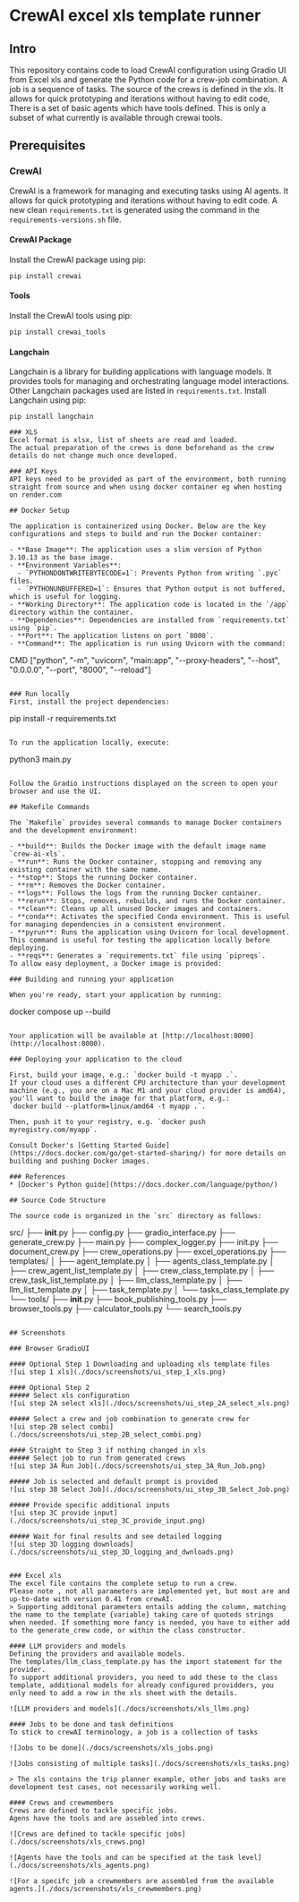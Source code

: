 # CrewAI excel xls template runner

## Intro
This repository contains code to load CrewAI configuration using Gradio UI from Excel xls and generate the Python code for a crew-job combination. A job is a sequence of tasks. 
The source of the crews is defined in the xls. It allows for quick prototyping and iterations without having to edit code,
There is a set of basic agents which have tools defined. This is only a subset of what currently is available through crewai tools. 

## Prerequisites

### CrewAI
CrewAI is a framework for managing and executing tasks using AI agents. It allows for quick prototyping and iterations without having to edit code.
A new clean `requirements.txt` is generated using the command in the `requirements-versions.sh` file.

#### CrewAI Package
Install the CrewAI package using pip:
```
pip install crewai
```

#### Tools
Install the CrewAI tools using pip:
```
pip install crewai_tools
```

#### Langchain
Langchain is a library for building applications with language models. It provides tools for managing and orchestrating language model interactions. Other Langchain packages used are listed in `requirements.txt`.
Install Langchain using pip:
```
pip install langchain

### XLS
Excel format is xlsx, list of sheets are read and loaded.
The actual preparation of the crews is done beforehand as the crew details do not change much once developed.

### API Keys
API keys need to be provided as part of the environment, both running straight from source and when using docker container eg when hosting on render.com

## Docker Setup

The application is containerized using Docker. Below are the key configurations and steps to build and run the Docker container:

- **Base Image**: The application uses a slim version of Python 3.10.13 as the base image.
- **Environment Variables**:
  - `PYTHONDONTWRITEBYTECODE=1`: Prevents Python from writing `.pyc` files.
  - `PYTHONUNBUFFERED=1`: Ensures that Python output is not buffered, which is useful for logging.
- **Working Directory**: The application code is located in the `/app` directory within the container.
- **Dependencies**: Dependencies are installed from `requirements.txt` using `pip`.
- **Port**: The application listens on port `8000`.
- **Command**: The application is run using Uvicorn with the command:
  ```
  CMD ["python", "-m", "uvicorn", "main:app", "--proxy-headers", "--host", "0.0.0.0", "--port", "8000", "--reload"]
  ```

### Run locally
First, install the project dependencies:
```
pip install -r requirements.txt
```

To run the application locally, execute:
```
python3 main.py
```

Follow the Gradio instructions displayed on the screen to open your browser and use the UI.

## Makefile Commands

The `Makefile` provides several commands to manage Docker containers and the development environment:

- **build**: Builds the Docker image with the default image name `crew-ai-xls`.
- **run**: Runs the Docker container, stopping and removing any existing container with the same name.
- **stop**: Stops the running Docker container.
- **rm**: Removes the Docker container.
- **logs**: Follows the logs from the running Docker container.
- **rerun**: Stops, removes, rebuilds, and runs the Docker container.
- **clean**: Cleans up all unused Docker images and containers.
- **conda**: Activates the specified Conda environment. This is useful for managing dependencies in a consistent environment.
- **pyrun**: Runs the application using Uvicorn for local development. This command is useful for testing the application locally before deploying.
- **reqs**: Generates a `requirements.txt` file using `pipreqs`.
To allow easy deployment, a Docker image is provided:

### Building and running your application

When you're ready, start your application by running:
```
docker compose up --build
```

Your application will be available at [http://localhost:8000](http://localhost:8000).

### Deploying your application to the cloud

First, build your image, e.g.: `docker build -t myapp .`.
If your cloud uses a different CPU architecture than your development
machine (e.g., you are on a Mac M1 and your cloud provider is amd64),
you'll want to build the image for that platform, e.g.:
`docker build --platform=linux/amd64 -t myapp .`.

Then, push it to your registry, e.g. `docker push myregistry.com/myapp`.

Consult Docker's [Getting Started Guide](https://docs.docker.com/go/get-started-sharing/) for more details on building and pushing Docker images.

### References
* [Docker's Python guide](https://docs.docker.com/language/python/)

## Source Code Structure

The source code is organized in the `src` directory as follows:

```
src/
├── __init__.py
├── config.py
├── gradio_interface.py
├── generate_crew.py
├── main.py
├── complex_logger.py
├── init.py
├── document_crew.py
├── crew_operations.py
├── excel_operations.py
├── templates/
│   ├── agent_template.py
│   ├── agents_class_template.py
│   ├── crew_agent_list_template.py
│   ├── crew_class_template.py
│   ├── crew_task_list_template.py
│   ├── llm_class_template.py
│   ├── llm_list_template.py
│   ├── task_template.py
│   └── tasks_class_template.py
└── tools/
    ├── __init__.py
    ├── book_publishing_tools.py
    ├── browser_tools.py
    ├── calculator_tools.py
    └── search_tools.py
```

## Screenshots

### Browser GradioUI

#### Optional Step 1 Downloading and uploading xls template files
![ui step 1 xls](./docs/screenshots/ui_step_1_xls.png)

#### Optional Step 2
##### Select xls configuration
![ui step 2A select xls](./docs/screenshots/ui_step_2A_select_xls.png)

##### Select a crew and job combination to generate crew for
![ui step 2B select combi](./docs/screenshots/ui_step_2B_select_combi.png)

#### Straight to Step 3 if nothing changed in xls
##### Select job to run from generated crews
![ui step 3A Run Job](./docs/screenshots/ui_step_3A_Run_Job.png)

##### Job is selected and default prompt is provided
![ui step 3B Select Job](./docs/screenshots/ui_step_3B_Select_Job.png)

##### Provide specific additional inputs
![ui step 3C provide input](./docs/screenshots/ui_step_3C_provide_input.png)

##### Wait for final results and see detailed logging
![ui step 3D logging downloads](./docs/screenshots/ui_step_3D_logging_and_dwnloads.png)


### Excel xls
The excel file contains the complete setup to run a crew.
Please note , not all parameters are implemented yet, but most are and up-to-date with version 0.41 from crewAI.
> Supporting additonal parameters entails adding the column, matching the name to the template {variable} taking care of quoteds strings when needed. If something more fancy is needed, you have to either add to the generate_crew code, or within the class constructor. 

#### LLM providers and models
Defining the providers and available models.
The templates/llm_class_template.py has the import statement for the provider.
To support additional providers, you need to add these to the class template, additional models for already configured providders, you only need to add a row in the xls sheet with the details.

![LLM providers and models](./docs/screenshots/xls_llms.png)

#### Jobs to be done and task definitions
To stick to crewAI terminology, a job is a collection of tasks

![Jobs to be done](./docs/screenshots/xls_jobs.png)

![Jobs consisting of multiple tasks](./docs/screenshots/xls_tasks.png)

> The xls contains the trip planner example, other jobs and tasks are development test cases, not necessarily working well.

#### Crews and crewmembers
Crews are defined to tackle specific jobs.
Agens have the tools and are assebled into crews.

![Crews are defined to tackle specific jobs](./docs/screenshots/xls_crews.png)

![Agents have the tools and can be specified at the task level](./docs/screenshots/xls_agents.png)

![For a specifc job a crewmembers are assembled from the available agents.](./docs/screenshots/xls_crewmembers.png)